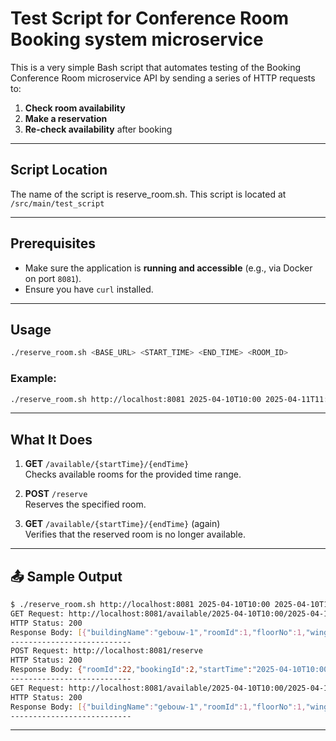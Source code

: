 # Test Script for Conference Room Booking system microservice

This is a very simple Bash script that automates testing of the Booking Conference Room microservice API by sending a series of HTTP requests to:

1. **Check room availability**
2. **Make a reservation**
3. **Re-check availability** after booking

---

## Script Location

The name of the script is reserve_room.sh. This script is located at `/src/main/test_script`

---

## Prerequisites

- Make sure the application is **running and accessible** (e.g., via Docker on port `8081`).
- Ensure you have `curl` installed.

---

## Usage

```bash
./reserve_room.sh <BASE_URL> <START_TIME> <END_TIME> <ROOM_ID>
```

### Example:

```bash
./reserve_room.sh http://localhost:8081 2025-04-10T10:00 2025-04-11T11:00 22
```

---

## What It Does

1. **GET** `/available/{startTime}/{endTime}`  
   Checks available rooms for the provided time range.

2. **POST** `/reserve`  
   Reserves the specified room.

3. **GET** `/available/{startTime}/{endTime}` (again)  
   Verifies that the reserved room is no longer available.

---

## 📤 Sample Output

```bash
$ ./reserve_room.sh http://localhost:8081 2025-04-10T10:00 2025-04-10T11:00 22
GET Request: http://localhost:8081/available/2025-04-10T10:00/2025-04-10T11:00
HTTP Status: 200
Response Body: [{"buildingName":"gebouw-1","roomId":1,"floorNo":1,"wing":"A"},{"buildingName":"gebouw-2","roomId":11,"floorNo":3,"wing":"D"},{"buildingName":"gebouw-3","roomId":22,"floorNo":5,"wing":"C"},{"buildingName":"gebouw-4","roomId":33,"floorNo":7,"wing":"B"},{"buildingName":"gebouw-5","roomId":44,"floorNo":9,"wing":"E"}]
---------------------------
POST Request: http://localhost:8081/reserve
HTTP Status: 200
Response Body: {"roomId":22,"bookingId":2,"startTime":"2025-04-10T10:00:00","endTime":"2025-04-10T11:00:00"}
---------------------------
GET Request: http://localhost:8081/available/2025-04-10T10:00/2025-04-10T11:00
HTTP Status: 200
Response Body: [{"buildingName":"gebouw-1","roomId":1,"floorNo":1,"wing":"A"},{"buildingName":"gebouw-2","roomId":11,"floorNo":3,"wing":"D"},{"buildingName":"gebouw-4","roomId":33,"floorNo":7,"wing":"B"},{"buildingName":"gebouw-5","roomId":44,"floorNo":9,"wing":"E"}]
---------------------------

```

---